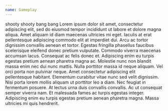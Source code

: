 ```yaml
---
name: Gameplay
---
```

shooty shooty bang bang
Lorem ipsum dolor sit amet, consectetur adipiscing elit, sed do eiusmod tempor incididunt ut labore et dolore magna aliqua. Amet aliquam id diam maecenas ultricies mi eget. Iaculis at erat pellentesque adipiscing commodo elit at imperdiet dui. Arcu ac tortor dignissim convallis aenean et tortor. Egestas fringilla phasellus faucibus scelerisque eleifend donec pretium vulputate. Commodo viverra maecenas accumsan lacus. Consequat ac felis donec et. Adipiscing enim eu turpis egestas pretium aenean pharetra magna ac. Molestie nunc non blandit massa enim nec dui nunc mattis. Nulla porttitor massa id neque aliquam. Vel orci porta non pulvinar neque. Amet consectetur adipiscing elit pellentesque habitant. Elementum curabitur vitae nunc sed velit dignissim. Nisi porta lorem mollis aliquam ut porttitor leo a diam. Nec feugiat in fermentum posuere. At lectus urna duis convallis convallis. Ac ut consequat semper viverra nam. Et malesuada fames ac turpis egestas integer. Adipiscing enim eu turpis egestas pretium aenean pharetra magna. Massa ultricies mi quis hendrerit.